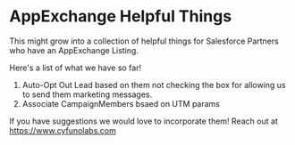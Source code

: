 # AppExchange Helpful Things

This might grow into a collection of helpful things for Salesforce Partners who have an AppExchange Listing.

Here's a list of what we have so far!

1. Auto-Opt Out Lead based on them not checking the box for allowing us to send them marketing messages.
2. Associate CampaignMembers bsaed on UTM params

If you have suggestions we would love to incorporate them! Reach out at https://www.cyfunolabs.com